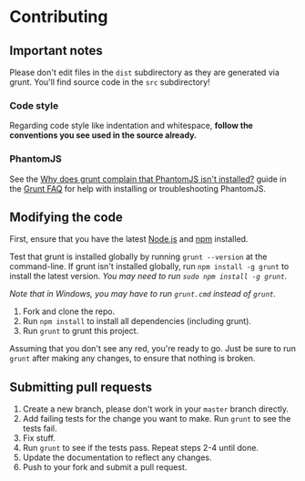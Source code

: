 # Contributing

## Important notes
Please don't edit files in the `dist` subdirectory as they are generated via grunt. You'll find source code in the `src` subdirectory!

### Code style
Regarding code style like indentation and whitespace, **follow the conventions you see used in the source already.**

### PhantomJS
See the [Why does grunt complain that PhantomJS isn't installed?](https://github.com/gruntjs/grunt/blob/master/docs/faq.md#why-does-grunt-complain-that-phantomjs-isnt-installed) guide in the [Grunt FAQ](https://github.com/gruntjs/grunt/blob/master/docs/faq.md) for help with installing or troubleshooting PhantomJS.

## Modifying the code
First, ensure that you have the latest [Node.js](https://nodejs.org/) and [npm](https://npmjs.org/) installed.

Test that grunt is installed globally by running `grunt --version` at the command-line.  If grunt isn't installed globally, run `npm install -g grunt` to install the latest version. _You may need to run `sudo npm install -g grunt`._

_Note that in Windows, you may have to run `grunt.cmd` instead of `grunt`._

1. Fork and clone the repo.
1. Run `npm install` to install all dependencies (including grunt).
1. Run `grunt` to grunt this project.

Assuming that you don't see any red, you're ready to go. Just be sure to run `grunt` after making any changes, to ensure that nothing is broken.

## Submitting pull requests

1. Create a new branch, please don't work in your `master` branch directly.
1. Add failing tests for the change you want to make. Run `grunt` to see the tests fail.
1. Fix stuff.
1. Run `grunt` to see if the tests pass. Repeat steps 2-4 until done.
1. Update the documentation to reflect any changes.
1. Push to your fork and submit a pull request.
